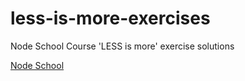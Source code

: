 # less-is-more-exercises
Node School Course 'LESS is more' exercise solutions

[Node School](https://nodeschool.io/#workshoppers)
